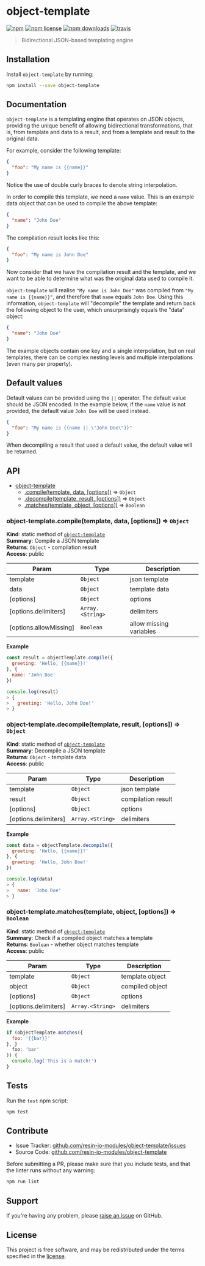 object-template
===============

[![npm](https://img.shields.io/npm/v/object-template.svg?style=flat-square)](https://npmjs.com/package/object-template)
[![npm license](https://img.shields.io/npm/l/object-template.svg?style=flat-square)](https://npmjs.com/package/object-template)
[![npm downloads](https://img.shields.io/npm/dm/object-template.svg?style=flat-square)](https://npmjs.com/package/object-template)
[![travis](https://img.shields.io/travis/resin-io-modules/object-template/master.svg?style=flat-square&label=linux)](https://travis-ci.org/resin-io-modules/object-template)

> Bidirectional JSON-based templating engine

Installation
------------

Install `object-template` by running:

```sh
npm install --save object-template
```

Documentation
-------------

`object-template` is a templating engine that operates on JSON objects,
providing the unique benefit of allowing bidirectional transformations, that
is, from template and data to a result, and from a template and result to the
original data.

For example, consider the following template:

```json
{
  "foo": "My name is {{name}}"
}
```

Notice the use of double curly braces to denote string interpolation.

In order to compile this template, we need a `name` value. This is an example
data object that can be used to compile the above template:

```json
{
  "name": "John Doe"
}
```

The compilation result looks like this:

```json
{
  "foo": "My name is John Doe"
}
```

Now consider that we have the compilation result and the template, and we want
to be able to determine what was the original data used to compile it.

`object-template` will realise `"My name is John Doe"` was compiled from `"My
name is {{name}}"`, and therefore that `name` equals `John Doe`. Using this
information, `object-template` will "decompile" the template and return back
the following object to the user, which unsurprisingly equals the "data"
object:

```json
{
  "name": "John Doe"
}
```

The example objects contain one key and a single interpolation, but on real
templates, there can be complex nesting levels and multiple interpolations
(even many per property).

Default values
--------------

Default values can be provided using the `||` operator. The default value should be JSON encoded.
In the example below, if the `name` value is not provided, the default value
`John Doe` will be used instead.

```json
{
  "foo": "My name is {{name || \"John Doe\"}}"
}

```

When decompiling a result that used a default value, the default value will be returned.

API
---


* [object-template](#module_object-template)
    * [.compile(template, data, [options])](#module_object-template.compile) ⇒ <code>Object</code>
    * [.decompile(template, result, [options])](#module_object-template.decompile) ⇒ <code>Object</code>
    * [.matches(template, object, [options])](#module_object-template.matches) ⇒ <code>Boolean</code>

<a name="module_object-template.compile"></a>

### object-template.compile(template, data, [options]) ⇒ <code>Object</code>
**Kind**: static method of [<code>object-template</code>](#module_object-template)  
**Summary**: Compile a JSON template  
**Returns**: <code>Object</code> - compilation result  
**Access**: public  

| Param | Type | Description |
| --- | --- | --- |
| template | <code>Object</code> | json template |
| data | <code>Object</code> | template data |
| [options] | <code>Object</code> | options |
| [options.delimiters] | <code>Array.&lt;String&gt;</code> | delimiters |
| [options.allowMissing] | <code>Boolean</code> | allow missing variables |

**Example**  
```js
const result = objectTemplate.compile({
  greeting: 'Hello, {{name}}!'
}, {
  name: 'John Doe'
})

console.log(result)
> {
>   greeting: 'Hello, John Doe!'
> }
```
<a name="module_object-template.decompile"></a>

### object-template.decompile(template, result, [options]) ⇒ <code>Object</code>
**Kind**: static method of [<code>object-template</code>](#module_object-template)  
**Summary**: Decompile a JSON template  
**Returns**: <code>Object</code> - template data  
**Access**: public  

| Param | Type | Description |
| --- | --- | --- |
| template | <code>Object</code> | json template |
| result | <code>Object</code> | compilation result |
| [options] | <code>Object</code> | options |
| [options.delimiters] | <code>Array.&lt;String&gt;</code> | delimiters |

**Example**  
```js
const data = objectTemplate.decompile({
  greeting: 'Hello, {{name}}!'
}, {
  greeting: 'Hello, John Doe!'
})

console.log(data)
> {
>   name: 'John Doe'
> }
```
<a name="module_object-template.matches"></a>

### object-template.matches(template, object, [options]) ⇒ <code>Boolean</code>
**Kind**: static method of [<code>object-template</code>](#module_object-template)  
**Summary**: Check if a compiled object matches a template  
**Returns**: <code>Boolean</code> - whether object matches template  
**Access**: public  

| Param | Type | Description |
| --- | --- | --- |
| template | <code>Object</code> | template object |
| object | <code>Object</code> | compiled object |
| [options] | <code>Object</code> | options |
| [options.delimiters] | <code>Array.&lt;String&gt;</code> | delimiters |

**Example**  
```js
if (objectTemplate.matches({
  foo: '{{bar}}'
}, }
  foo: 'bar'
)) {
  console.log('This is a match!')
}
```

Tests
-----

Run the `test` npm script:

```sh
npm test
```

Contribute
----------

- Issue Tracker: [github.com/resin-io-modules/object-template/issues](https://github.com/resin-io-modules/object-template/issues)
- Source Code: [github.com/resin-io-modules/object-template](https://github.com/resin-io-modules/object-template)

Before submitting a PR, please make sure that you include tests, and that the
linter runs without any warning:

```sh
npm run lint
```

Support
-------

If you're having any problem, please [raise an issue][newissue] on GitHub.

License
-------

This project is free software, and may be redistributed under the terms
specified in the [license].

[newissue]: https://github.com/resin-io-modules/object-template/issues/new
[license]: https://github.com/resin-io-modules/object-template/blob/master/LICENSE
